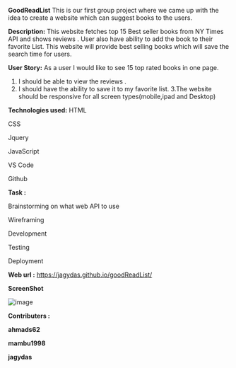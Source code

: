 **GoodReadList**
This is our first group project where we came up with the idea to create a website which can suggest books to the users.

**Description:**
This website fetches top 15 Best seller books from NY Times API and shows reviews .
User also have ability to add the book to their favorite List.
This website will provide  best selling books which will save the search time for users.

**User Story:**
As a user I would like to see 
 15 top rated books in one page.
  1. I should be able to view the reviews .
  2. I should have the ability to save it to my favorite list.
  3.The website should be responsive for all screen types(mobile,ipad and Desktop)
  
**Technologies used:**
HTML

CSS

Jquery

JavaScript

VS Code

Github

**Task :**

Brainstorming on what web API to use

Wireframing

Development

Testing

Deployment

**Web url :**   https://jagydas.github.io/goodReadList/

**ScreenShot**

![image](https://user-images.githubusercontent.com/57235369/136710972-b1728b81-e4f8-48c4-8dcb-42b7bfdc9c43.png)


**Contributers :**

**ahmads62**

**mambu1998**

**jagydas**

